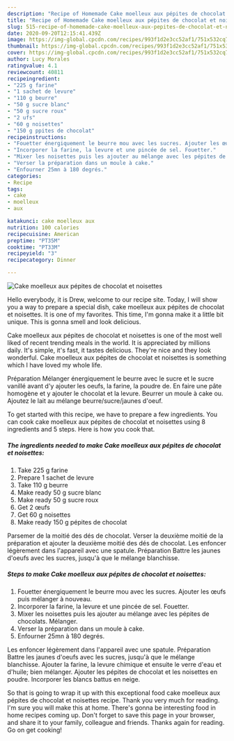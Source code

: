 ```yaml
---
description: "Recipe of Homemade Cake moelleux aux pépites de chocolat et noisettes"
title: "Recipe of Homemade Cake moelleux aux pépites de chocolat et noisettes"
slug: 515-recipe-of-homemade-cake-moelleux-aux-pepites-de-chocolat-et-noisettes
date: 2020-09-20T12:15:41.439Z
image: https://img-global.cpcdn.com/recipes/993f1d2e3cc52af1/751x532cq70/cake-moelleux-aux-pepites-de-chocolat-et-noisettes-photo-principale-de-la-recette.jpg
thumbnail: https://img-global.cpcdn.com/recipes/993f1d2e3cc52af1/751x532cq70/cake-moelleux-aux-pepites-de-chocolat-et-noisettes-photo-principale-de-la-recette.jpg
cover: https://img-global.cpcdn.com/recipes/993f1d2e3cc52af1/751x532cq70/cake-moelleux-aux-pepites-de-chocolat-et-noisettes-photo-principale-de-la-recette.jpg
author: Lucy Morales
ratingvalue: 4.1
reviewcount: 40811
recipeingredient:
- "225 g farine"
- "1 sachet de levure"
- "110 g beurre"
- "50 g sucre blanc"
- "50 g sucre roux"
- "2 ufs"
- "60 g noisettes"
- "150 g ppites de chocolat"
recipeinstructions:
- "Fouetter énergiquement le beurre mou avec les sucres. Ajouter les œufs puis mélanger à nouveau."
- "Incorporer la farine, la levure et une pincée de sel. Fouetter."
- "Mixer les noisettes puis les ajouter au mélange avec les pépites de chocolats. Mélanger."
- "Verser la préparation dans un moule à cake."
- "Enfourner 25mn à 180 degrés."
categories:
- Recipe
tags:
- cake
- moelleux
- aux

katakunci: cake moelleux aux 
nutrition: 100 calories
recipecuisine: American
preptime: "PT35M"
cooktime: "PT33M"
recipeyield: "3"
recipecategory: Dinner

---
```



![Cake moelleux aux pépites de chocolat et noisettes](https://img-global.cpcdn.com/recipes/993f1d2e3cc52af1/751x532cq70/cake-moelleux-aux-pepites-de-chocolat-et-noisettes-photo-principale-de-la-recette.jpg)

Hello everybody, it is Drew, welcome to our recipe site. Today, I will show you a way to prepare a special dish, cake moelleux aux pépites de chocolat et noisettes. It is one of my favorites. This time, I'm gonna make it a little bit unique. This is gonna smell and look delicious.

Cake moelleux aux pépites de chocolat et noisettes is one of the most well liked of recent trending meals in the world. It is appreciated by millions daily. It's simple, it's fast, it tastes delicious. They're nice and they look wonderful. Cake moelleux aux pépites de chocolat et noisettes is something which I have loved my whole life.

Préparation Mélanger énergiquement le beurre avec le sucre et le sucre vanillé avant d&#39;y ajouter les oeufs, la farine, la poudre de. En faire une pâte homogène et y ajouter le chocolat et la levure. Beurrer un moule à cake ou. Ajoutez le lait au mélange beurre/sucre/jaunes d&#39;oeuf.


To get started with this recipe, we have to prepare a few ingredients. You can cook cake moelleux aux pépites de chocolat et noisettes using 8 ingredients and 5 steps. Here is how you cook that.

<!--inarticleads1-->

##### The ingredients needed to make Cake moelleux aux pépites de chocolat et noisettes:

1. Take 225 g farine
1. Prepare 1 sachet de levure
1. Take 110 g beurre
1. Make ready 50 g sucre blanc
1. Make ready 50 g sucre roux
1. Get 2 œufs
1. Get 60 g noisettes
1. Make ready 150 g pépites de chocolat


Parsemer de la moitié des dés de chocolat. Verser la deuxième moitié de la préparation et ajouter la deuxième moitié des dés de chocolat. Les enfoncer légèrement dans l&#39;appareil avec une spatule. Préparation Battre les jaunes d&#39;oeufs avec les sucres, jusqu&#39;à que le mélange blanchisse. 

<!--inarticleads2-->

##### Steps to make Cake moelleux aux pépites de chocolat et noisettes:

1. Fouetter énergiquement le beurre mou avec les sucres. Ajouter les œufs puis mélanger à nouveau.
1. Incorporer la farine, la levure et une pincée de sel. Fouetter.
1. Mixer les noisettes puis les ajouter au mélange avec les pépites de chocolats. Mélanger.
1. Verser la préparation dans un moule à cake.
1. Enfourner 25mn à 180 degrés.


Les enfoncer légèrement dans l&#39;appareil avec une spatule. Préparation Battre les jaunes d&#39;oeufs avec les sucres, jusqu&#39;à que le mélange blanchisse. Ajouter la farine, la levure chimique et ensuite le verre d&#39;eau et d&#39;huile; bien mélanger. Ajouter les pépites de chocolat et les noisettes en poudre. Incorporer les blancs battus en neige. 

So that is going to wrap it up with this exceptional food cake moelleux aux pépites de chocolat et noisettes recipe. Thank you very much for reading. I'm sure you will make this at home. There's gonna be interesting food in home recipes coming up. Don't forget to save this page in your browser, and share it to your family, colleague and friends. Thanks again for reading. Go on get cooking!
